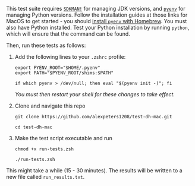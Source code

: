 This test suite requires [`SDKMAN!`](https://sdkman.io/install) for managing JDK versions, and [`pyenv`](https://github.com/pyenv/pyenv) for managing Python versions. Follow the installation guides at those links for MacOS to get started - you should [install `pyenv` with Homebrew](https://github.com/pyenv/pyenv?tab=readme-ov-file#homebrew-in-macos). You must also have Python installed. Test your Python installation by running `python`, which will ensure that the command can be found.


Then, run these tests as follows:

1. Add the following lines to your `.zshrc` profile:

   ```
   export PYENV_ROOT="$HOME/.pyenv"
   export PATH="$PYENV_ROOT/shims:$PATH"

   if which pyenv > /dev/null; then eval "$(pyenv init -)"; fi
   ```

   _You must then restart your shell for these changes to take effect._

2. Clone and navigate this repo
   
   `git clone https://github.com/alexpeters1208/test-dh-mac.git`

   `cd test-dh-mac`

3. Make the test script executable and run

   `chmod +x run-tests.zsh`

   `./run-tests.zsh`

This might take a while (15 - 30 minutes). The results will be written to a new file called `run_results.txt`.
